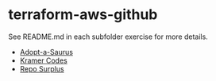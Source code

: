# terraform-aws-github

See README.md in each subfolder exercise for more details.

* [Adopt-a-Saurus](https://github.com/marc-mccarthy/terraform-aws-github/tree/main/adopt-a-saurus/README.md)
* [Kramer Codes](https://github.com/marc-mccarthy/terraform-aws-github/tree/main/kramer-codes/README.md)
* [Repo Surplus](https://github.com/marc-mccarthy/terraform-aws-github/tree/main/repo-surplus/README.md)
